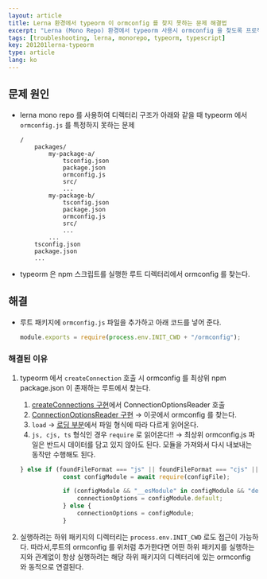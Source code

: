 ```yaml
---
layout: article
title: Lerna 환경에서 typeorm 이 ormconfig 를 찾지 못하는 문제 해결법
excerpt: "Lerna (Mono Repo) 환경에서 typeorm 사용시 ormconfig 을 찾도록 프로젝트 구성하기"
tags: [troubleshooting, lerna, monorepo, typeorm, typescript]
key: 201201lerna-typeorm
type: article
lang: ko
---
```


## 문제 원인

- lerna mono repo 를 사용하여 디렉터리 구조가 아래와 같을 때 typeorm 에서 `ormconfig.js` 를 특정하지 못하는 문제

    ```
    /
    	packages/
    		my-package-a/
    			tsconfig.json
    			package.json
    			ormconfig.js
    			src/
    			...
    		my-package-b/
    			tsconfig.json
    			package.json
    			ormconfig.js
    			src/
    			...
    		...
    	tsconfig.json
    	package.json
    	...
    ```

- typeorm 은 npm 스크립트를 실행한 루트 디렉터리에서 ormconfig 를 찾는다.

## 해결

- 루트 패키지에  `ormconfig.js` 파일을 추가하고 아래 코드를 넣어 준다.

    ```jsx
    module.exports = require(process.env.INIT_CWD + "/ormconfig");
    ```

### 해결된 이유

1. typeorm 에서 `createConnection` 호출 시 ormconfig 를 최상위 npm package.json 이 존재하는 루트에서 찾는다.
    1. [createConnections 구현](https://github.com/typeorm/typeorm/blob/56300d810e3e6c200a933261c2b78f442751b842/src/index.ts#L240)에서 ConnectionOptionsReader 호출
    2. [ConnectionOptionsReader 구현](https://github.com/typeorm/typeorm/blob/56300d810e3e6c200a933261c2b78f442751b842/src/connection/ConnectionOptionsReader.ts#L12) → 이곳에서 ormconfig 를 찾는다.
    3. `load` → [로딩 부분](https://github.com/typeorm/typeorm/blob/56300d810e3e6c200a933261c2b78f442751b842/src/connection/ConnectionOptionsReader.ts#L81)에서 파일 형식에 따라 다르게 읽어온다.
    4. `js, cjs, ts` 형식인 경우 `require` 로 읽어온다!! → 최상위 ormconfig.js 파일은 반드시 데이터를 담고 있지 않아도 된다. 모듈을 가져와서 다시 내보내는 동작만 수행해도 된다.

    ```jsx
    } else if (foundFileFormat === "js" || foundFileFormat === "cjs" || foundFileFormat === "ts") {
                const configModule = await require(configFile);

                if (configModule && "__esModule" in configModule && "default" in configModule) {
                    connectionOptions = configModule.default;
                } else {
                    connectionOptions = configModule;
                }
    ```

2. 실행하려는 하위 패키지의 디렉터리는 `process.env.INIT_CWD` 로도 접근이 가능하다. 따라서,루트의 ormconfig 를 위처럼 추가한다면 어떤 하위 패키지를 실행하는지와 관계없이 항상 실행하려는 해당 하위 패키지의 디렉터리에 있는 ormconfig 와 동적으로 연결된다.
